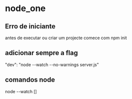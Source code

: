 # node_one

## Erro de iniciante

antes de executar ou criar um projecte comece com npm init 

## adicionar sempre a flag

"dev": "node --watch --no-warnings server.js"

## comandos node
  node --watch [] 
